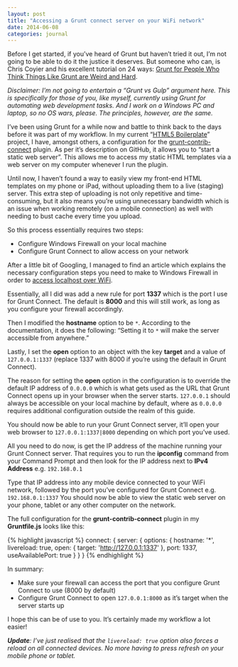 ```yaml
---
layout: post
title: "Accessing a Grunt connect server on your WiFi network"
date: 2014-06-08
categories: journal
---
```


Before I get started, if you’ve heard of Grunt but haven’t tried it out, I’m not going to be able to do it the justice it
deserves. But someone who can, is Chris Coyier and his excellent tutorial on 24 ways: [Grunt for People Who Think Things
Like Grunt are Weird and Hard](http://www.24ways.org/2013/grunt-is-not-weird-and-hard).

*Disclaimer: I’m not going to entertain a “Grunt vs Gulp” argument here. This is specifically for those of you, like myself,
currently using Grunt for automating web development tasks. And I work on a Windows PC and laptop, so no OS wars, please.
The principles, however, are the same.*

I’ve been using Grunt for a while now and battle to think back to the days before it was part of my workflow. In my current
“[HTML5 Boilerplate](https://github.com/michaelthorne/boilerplate)” project, I have, amongst others, a configuration for
the [grunt-contrib-connect](https://github.com/gruntjs/grunt-contrib-connect) plugin. As per it’s description on GitHub,
it allows you to “start a static web server”. This allows me to access my static HTML templates via a web server on my computer
whenever I run the plugin.

Until now, I haven’t found a way to easily view my front-end HTML templates on my phone or iPad, without uploading them
to a live (staging) server. This extra step of uploading is not only repetitive and time-consuming, but it also means you’re
using unnecessary bandwidth which is an issue when working remotely (on a mobile connection) as well with needing to bust
cache every time you upload.

So this process essentially requires two steps:

* Configure Windows Firewall on your local machine
* Configure Grunt Connect to allow access on your network

After a little bit of Googling, I managed to find an article which explains the necessary configuration steps you need to
make to Windows Firewall in order to [access localhost over WiFi](http://www.mobitechie.com/android-2/how-to-access-localhost-on-android-over-wifi).

Essentially, all I did was add a new rule for port **1337** which is the port I use for Grunt Connect. The default is
**8000** and this will still work, as long as you configure your firewall accordingly.

Then I modified the **hostname** option to be `*`. According to the documentation, it does the following: “Setting it to
`*` will make the server accessible from anywhere.”

Lastly, I set the **open** option to an object with the key **target** and a value of `127.0.0.1:1337` (replace 1337 with
8000 if you’re using the default in Grunt Connect).

The reason for setting the **open** option in the configuration is to override the default IP address of `0.0.0.0` which
is what gets used as the URL that Grunt Connect opens up in your browser when the server starts. `127.0.0.1` should always
be accessible on your local machine by default, where as `0.0.0.0` requires additional configuration outside the realm of
this guide.

You should now be able to run your Grunt Connect server, it’ll open your web browser to `127.0.0.1:1337|8000` depending
on which port you’ve used.

All you need to do now, is get the IP address of the machine running your Grunt Connect server. That requires you to run
the **ipconfig** command from your Command Prompt and then look for the IP address next to **IPv4 Address** e.g. `192.168.0.1`

Type that IP address into any mobile device connected to your WiFi network, followed by the port you’ve configured for Grunt
Connect e.g. `192.168.0.1:1337` You should now be able to view the static web server on your phone, tablet or any other
computer on the network.

The full configuration for the **grunt-contrib-connect** plugin in my **Gruntfile.js** looks like this:

{% highlight javascript %}
connect: {
    server: {
        options: {
            hostname: '*',
            livereload: true,
            open: {
                target: 'http://127.0.0.1:1337'
            },
            port: 1337,
            useAvailablePort: true
        }
    }
}
{% endhighlight %}

In summary:

* Make sure your firewall can access the port that you configure Grunt Connect to use (8000 by default)
* Configure Grunt Connect to open <code>127.0.0.1:8000</code> as it’s target when the server starts up

I hope this can be of use to you. It’s certainly made my workflow a lot easier!

_**Update**: I’ve just realised that the `livereload: true` option also forces a reload on all connected devices. No more
having to press refresh on your mobile phone or tablet._
